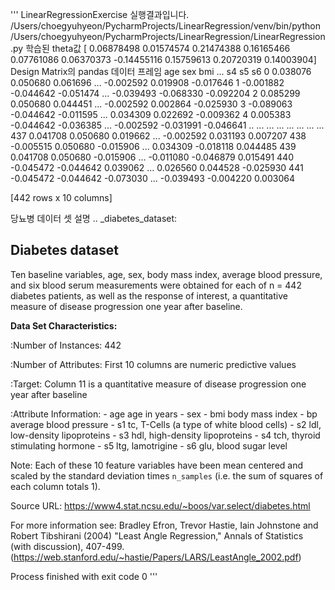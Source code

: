 ''' LinearRegressionExercise
 실행결과입니다.
 /Users/choegyuhyeon/PycharmProjects/LinearRegression/venv/bin/python /Users/choegyuhyeon/PycharmProjects/LinearRegression/LinearRegression.py
 학습된 theta값
 [ 0.06878498  0.01574574  0.21474388  0.16165466  0.07761086  0.06370373
  -0.14455116  0.15759613  0.20720319  0.14003904]
 Design Matrix의 pandas 데이터 프레임
          age       sex       bmi  ...        s4        s5        s6
0    0.038076  0.050680  0.061696  ... -0.002592  0.019908 -0.017646
1   -0.001882 -0.044642 -0.051474  ... -0.039493 -0.068330 -0.092204
2    0.085299  0.050680  0.044451  ... -0.002592  0.002864 -0.025930
3   -0.089063 -0.044642 -0.011595  ...  0.034309  0.022692 -0.009362
4    0.005383 -0.044642 -0.036385  ... -0.002592 -0.031991 -0.046641
..        ...       ...       ...  ...       ...       ...       ...
437  0.041708  0.050680  0.019662  ... -0.002592  0.031193  0.007207
438 -0.005515  0.050680 -0.015906  ...  0.034309 -0.018118  0.044485
439  0.041708  0.050680 -0.015906  ... -0.011080 -0.046879  0.015491
440 -0.045472 -0.044642  0.039062  ...  0.026560  0.044528 -0.025930
441 -0.045472 -0.044642 -0.073030  ... -0.039493 -0.004220  0.003064

[442 rows x 10 columns]

당뇨병 데이터 셋 설명
.. _diabetes_dataset:

Diabetes dataset
----------------

Ten baseline variables, age, sex, body mass index, average blood
pressure, and six blood serum measurements were obtained for each of n =
442 diabetes patients, as well as the response of interest, a
quantitative measure of disease progression one year after baseline.

**Data Set Characteristics:**

  :Number of Instances: 442

  :Number of Attributes: First 10 columns are numeric predictive values

  :Target: Column 11 is a quantitative measure of disease progression one year after baseline

  :Attribute Information:
      - age     age in years
      - sex
      - bmi     body mass index
      - bp      average blood pressure
      - s1      tc, T-Cells (a type of white blood cells)
      - s2      ldl, low-density lipoproteins
      - s3      hdl, high-density lipoproteins
      - s4      tch, thyroid stimulating hormone
      - s5      ltg, lamotrigine
      - s6      glu, blood sugar level

Note: Each of these 10 feature variables have been mean centered and scaled by the standard deviation times `n_samples` (i.e. the sum of squares of each column totals 1).

Source URL:
https://www4.stat.ncsu.edu/~boos/var.select/diabetes.html

For more information see:
Bradley Efron, Trevor Hastie, Iain Johnstone and Robert Tibshirani (2004) "Least Angle Regression," Annals of Statistics (with discussion), 407-499.
(https://web.stanford.edu/~hastie/Papers/LARS/LeastAngle_2002.pdf)

Process finished with exit code 0
'''
